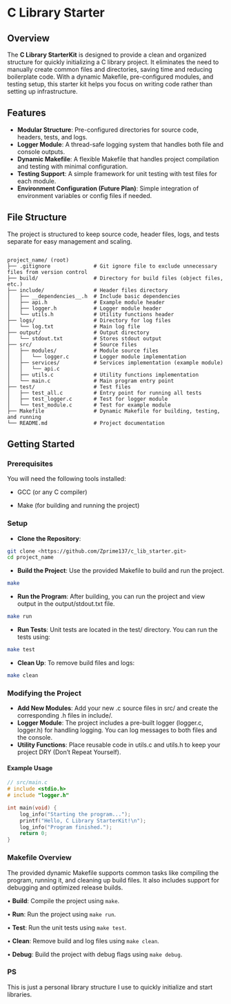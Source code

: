 # C Library Starter

## Overview

The **C Library StarterKit** is designed to provide a clean and organized structure for quickly initializing a C library project. It eliminates the need to manually create common files and directories, saving time and reducing boilerplate code. With a dynamic Makefile, pre-configured modules, and testing setup, this starter kit helps you focus on writing code rather than setting up infrastructure.

## Features

- **Modular Structure**:
Pre-configured directories for source code, headers, tests, and logs.
- **Logger Module**:
A thread-safe logging system that handles both file and console outputs.
- **Dynamic Makefile**:
A flexible Makefile that handles project compilation and testing with minimal configuration.
- **Testing Support**:
A simple framework for unit testing with test files for each module.
- **Environment Configuration (Future Plan)**:
Simple integration of environment variables or config files if needed.

## File Structure

The project is structured to keep source code, header files, logs, and tests separate for easy management and scaling.

```plaintext

project_name/ (root)
├── .gitignore              # Git ignore file to exclude unnecessary files from version control
├── build/                  # Directory for build files (object files, etc.)
├── include/                # Header files directory
│   ├── __dependencies__.h  # Include basic dependencies
│   ├── api.h               # Example module header
│   ├── logger.h            # Logger module header
│   └── utils.h             # Utility functions header
├── logs/                   # Directory for log files
│   └── log.txt             # Main log file
├── output/                 # Output directory
│   └── stdout.txt          # Stores stdout output
├── src/                    # Source files
│   ├── modules/            # Module source files
│   │   └── logger.c        # Logger module implementation
│   ├── services/           # Services implementation (example module)
│   │   └── api.c
│   ├── utils.c             # Utility functions implementation
│   └── main.c              # Main program entry point
├── test/                   # Test files
│   ├── test_all.c          # Entry point for running all tests
│   ├── test_logger.c       # Test for logger module
│   └── test_module.c       # Test for example module
├── Makefile                # Dynamic Makefile for building, testing, and running
└── README.md               # Project documentation

```

## Getting Started

### Prerequisites

You will need the following tools installed:

- GCC (or any C compiler)

- Make (for building and running the project)

### Setup

- **Clone the Repository**:

```bash
git clone <https://github.com/Zprime137/c_lib_starter.git>
cd project_name
```

- **Build the Project**:
Use the provided Makefile to build and run the project.

```bash
make
```

- **Run the Program**:
After building, you can run the project and view output in the output/stdout.txt file.

```bash
make run
```

- **Run Tests**:
Unit tests are located in the test/ directory. You can run the tests using:

```bash
make test
```

- **Clean Up**:
To remove build files and logs:

```bash
make clean
```

### Modifying the Project

- **Add New Modules**: Add your new .c source files in src/ and create the corresponding .h files in include/.
- **Logger Module**: The project includes a pre-built logger (logger.c, logger.h) for handling logging. You can log messages to both files and the console.
- **Utility Functions**: Place reusable code in utils.c and utils.h to keep your project DRY (Don’t Repeat Yourself).

#### Example Usage

```c
// src/main.c
# include <stdio.h>
# include "logger.h"

int main(void) {
    log_info("Starting the program...");
    printf("Hello, C Library StarterKit!\n");
    log_info("Program finished.");
    return 0;
}
```

### Makefile Overview

The provided dynamic Makefile supports common tasks like compiling the program, running it, and cleaning up build files. It also includes support for debugging and optimized release builds.

  • **Build**: Compile the project using ```make```.

  • **Run**: Run the project using ```make run```.
  
  • **Test**: Run the unit tests using ```make test```.
  
  • **Clean**: Remove build and log files using ```make clean```.
  
  • **Debug**: Build the project with debug flags using ```make debug```.

### PS

This is just a personal library structure I use to quickly initialize and start libraries.
